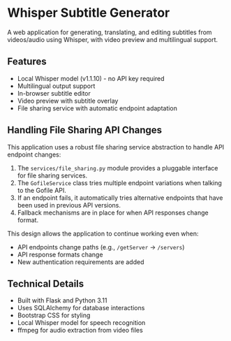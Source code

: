 # Whisper Subtitle Generator

A web application for generating, translating, and editing subtitles from videos/audio using Whisper, with video preview and multilingual support.

## Features

- Local Whisper model (v1.1.10) - no API key required
- Multilingual output support
- In-browser subtitle editor
- Video preview with subtitle overlay
- File sharing service with automatic endpoint adaptation

## Handling File Sharing API Changes

This application uses a robust file sharing service abstraction to handle API endpoint changes:

1. The `services/file_sharing.py` module provides a pluggable interface for file sharing services.
2. The `GofileService` class tries multiple endpoint variations when talking to the Gofile API.
3. If an endpoint fails, it automatically tries alternative endpoints that have been used in previous API versions.
4. Fallback mechanisms are in place for when API responses change format.

This design allows the application to continue working even when:
- API endpoints change paths (e.g., `/getServer` → `/servers`)
- API response formats change
- New authentication requirements are added

## Technical Details

- Built with Flask and Python 3.11
- Uses SQLAlchemy for database interactions
- Bootstrap CSS for styling
- Local Whisper model for speech recognition
- ffmpeg for audio extraction from video files
